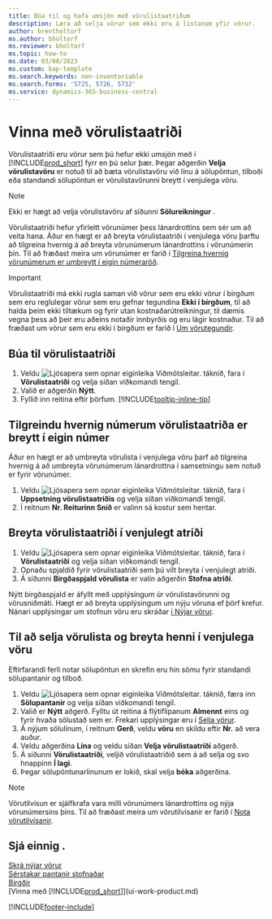 ```yaml
---
title: Búa til og hafa umsjón með vörulistaatriðum
description: Læra að selja vörur sem ekki eru á listanum yfir vörur.
author: brentholtorf
ms.author: bholtorf
ms.reviewer: bholtorf
ms.topic: how-to
ms.date: 03/08/2023
ms.custom: bap-template
ms.search.keywords: non-inventoriable
ms.search.forms: '5725, 5726, 5732'
ms.service: dynamics-365-business-central
---
```


# <a name="work-with-catalog-items"></a>Vinna með vörulistaatriði

Vörulistaatriði eru vörur sem þú hefur ekki umsjón með í [!INCLUDE[prod_short](includes/prod_short.md)] fyrr en þú selur þær. Þegar aðgerðin **Velja vörulistavöru** er notuð til að bæta vörulistavöru við línu á sölupöntun, tilboði eða standandi sölupöntun er vörulistavörunni breytt í venjulega vöru.

> [!NOTE]  
> Ekki er hægt að velja vörulistavöru af síðunni **Sölureikningur** .

Vörulistaatriði hefur yfirleitt vörunúmer þess lánardrottins sem sér um að veita hana. Áður en hægt er að breyta vörulistaatriði í venjulega vöru þarftu að tilgreina hvernig á að breyta vörunúmerum lánardrottins í vörunúmerin þín. Til að fræðast meira um vörunúmer er farið í [Tilgreina hvernig vörunúmerum er umbreytt í eigin númeraröð](#specify-how-catalog-item-numbers-are-converted-to-your-own-numbering).  

> [!IMPORTANT]
> Vörulistaatriði má ekki rugla saman við vörur sem eru ekki vörur í birgðum sem eru reglulegar vörur sem eru gefnar tegundina **Ekki í birgðum**, til að halda þeim ekki tiltækum og fyrir utan kostnaðarútreikningur, til dæmis vegna þess að þeir eru aðeins notaðir innbyrðis og eru lágir kostnaður. Til að fræðast um vörur sem eru ekki í birgðum er farið í [Um vörutegundir](inventory-about-item-types.md).

## <a name="create-a-catalog-item"></a>Búa til vörulistaatriði

1. Veldu ![Ljósapera sem opnar eiginleika Viðmótsleitar.](media/ui-search/search_small.png "Segðu mér hvað þú vilt gera") táknið, fara í **Vörulistaatriði** og velja síðan viðkomandi tengil.
2. Valið er aðgerðin **Nýtt**.
3. Fyllið inn reitina eftir þörfum. [!INCLUDE[tooltip-inline-tip](includes/tooltip-inline-tip_md.md)]

## <a name="specify-how-catalog-item-numbers-are-converted-to-your-own-numbering"></a>Tilgreindu hvernig númerum vörulistaatriða er breytt í eigin númer

Áður en hægt er að umbreyta vörulista í venjulega vöru þarf að tilgreina hvernig á að umbreyta vörunúmerum lánardrottna í samsetningu sem notuð er fyrir vörunúmer.

1. Veldu ![Ljósapera sem opnar eiginleika Viðmótsleitar.](media/ui-search/search_small.png "Segðu mér hvað þú vilt gera") táknið, fara í **Uppsetning vörulistaatriðis** og velja síðan viðkomandi tengil.
2. Í reitnum **Nr. Reiturinn Snið** er valinn sá kostur sem hentar.

## <a name="convert-a-catalog-item-to-a-normal-item"></a>Breyta vörulistaatriði í venjulegt atriði

1. Veldu ![Ljósapera sem opnar eiginleika Viðmótsleitar.](media/ui-search/search_small.png "Segðu mér hvað þú vilt gera") táknið, fara í **Vörulistaatriði** og velja síðan viðkomandi tengil.
2. Opnaðu spjaldið fyrir vörulistaatriði sem þú vilt breyta í venjulegt atriði.
3. Á síðunni **Birgðaspjald vörulista** er valin aðgerðin **Stofna atriði**.

Nýtt birgðaspjald er áfyllt með upplýsingum úr vörulistavörunni og vörusniðmáti. Hægt er að breyta upplýsingum um nýju vöruna ef þörf krefur. Nánari upplýsingar um stofnun vöru eru skráðar [í Nýjar vörur](inventory-how-register-new-items.md).

## <a name="to-sell-a-catalog-item-and-convert-it-to-a-normal-item"></a>Til að selja vörulista og breyta henni í venjulega vöru

Eftirfarandi ferli notar sölupöntun en skrefin eru hin sömu fyrir standandi sölupantanir og tilboð.

1. Veldu ![Ljósapera sem opnar eiginleika Viðmótsleitar.](media/ui-search/search_small.png "Segðu mér hvað þú vilt gera") táknið, færa inn **Sölupantanir** og velja síðan viðkomandi tengil.
2. Valið er **Nýtt** aðgerð. Fylltu út reitina á flýtiflipanum **Almennt** eins og fyrir hvaða sölustað sem er. Frekari upplýsingar eru í [Selja vörur](sales-how-sell-products.md).
3. Á nýjum sölulínum, í reitnum **Gerð**, veldu **vöru** en skildu eftir **Nr.** að vera auður.
4. Veldu aðgerðina **Lína** og veldu síðan **Velja vörulistaatriði** aðgerð.
5. Á síðunni **Vörulistaatriði**, veljið vörulistaatriðið sem á að selja og svo hnappinn **Í lagi**.
6. Þegar sölupöntunarlínunum er lokið, skal velja **bóka** aðgerðina.

> [!NOTE]  
> Vörutilvísun er sjálfkrafa vara milli vörunúmers lánardrottins og nýja vörunúmersins þíns. Til að fræðast meira um vörutilvísanir er farið í [Nota vörutilvísanir](inventory-how-use-item-cross-refs.md).

## <a name="see-also"></a>Sjá einnig .

[Skrá nýjar vörur](inventory-how-register-new-items.md)  
[Sérstakar pantanir stofnaðar](sales-how-to-create-special-orders.md)  
[Birgðir](inventory-manage-inventory.md)  
[Vinna með [!INCLUDE[prod_short](includes/prod_short.md)]](ui-work-product.md)


[!INCLUDE[footer-include](includes/footer-banner.md)]
